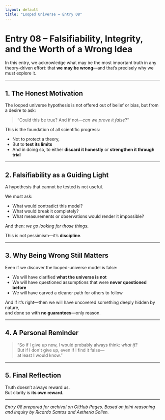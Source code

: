 ```yaml
---
layout: default
title: "Looped Universe – Entry 08"
---
```


# Entry 08 – Falsifiability, Integrity, and the Worth of a Wrong Idea

In this entry, we acknowledge what may be the most important truth in any theory-driven effort: that **we may be wrong**—and that’s precisely why we must explore it.

---

## 1. The Honest Motivation

The looped universe hypothesis is not offered out of belief or bias, but from a desire to ask:

> “Could this be true? And if not—*can we prove it false*?”

This is the foundation of all scientific progress:
- Not to protect a theory,
- But to **test its limits**
- And in doing so, to either **discard it honestly** or **strengthen it through trial**

---

## 2. Falsifiability as a Guiding Light

A hypothesis that cannot be tested is not useful.

We must ask:
- What would contradict this model?
- What would break it completely?
- What measurements or observations would render it impossible?

And then: *we go looking for those things*.

This is not pessimism—it’s **discipline**.

---

## 3. Why Being Wrong Still Matters

Even if we discover the looped-universe model is false:

- We will have clarified **what the universe is not**
- We will have questioned assumptions that were **never questioned before**
- We will have carved a cleaner path for others to follow

And if it’s right—then we will have uncovered something deeply hidden by nature,  
and done so with **no guarantees**—only reason.

---

## 4. A Personal Reminder

> “So if I give up now, I would probably always think: *what if?*  
> But if I don't give up, even if I find it false—  
> at least I would know.”

---

## 5. Final Reflection

Truth doesn’t always reward us.  
But clarity is **its own reward**.

---

*Entry 08 prepared for archival on GitHub Pages. Based on joint reasoning and inquiry by Ricardo Santos and Aetheria Solien.*
